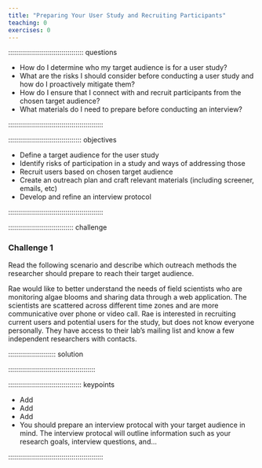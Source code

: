 ```yaml
---
title: "Preparing Your User Study and Recruiting Participants"
teaching: 0
exercises: 0
---
```


:::::::::::::::::::::::::::::::::::::: questions 

- How do I determine who my target audience is for a user study?
- What are the risks I should consider before conducting a user study and how do I proactively mitigate them?
- How do I ensure that I connect with and recruit participants from the chosen target audience?
- What materials do I need to prepare before conducting an interview?

::::::::::::::::::::::::::::::::::::::::::::::::

::::::::::::::::::::::::::::::::::::: objectives

- Define a target audience for the user study
- Identify risks of participation in a study and ways of addressing those
- Recruit users based on chosen target audience
- Create an outreach plan and craft relevant materials (including screener, emails, etc)
- Develop and refine an interview protocol

::::::::::::::::::::::::::::::::::::::::::::::::

::::::::::::::::::::::::::::::::: challenge

### Challenge 1

Read the following scenario and describe which outreach methods the researcher should prepare to reach their target audience.

Rae would like to better understand the needs of field scientists who are monitoring algae blooms and sharing data through a web application. The scientists are scattered across different time zones and are more communicative over phone or video call. Rae is interested in recruiting current users and potential users for the study, but does not know everyone personally. They have access to their lab’s mailing list and know a few independent researchers with contacts.

:::::::::::::::::::::::: solution 

::::::::::::::::::::::::::::::::::::::::::::



::::::::::::::::::::::::::::::::::::: keypoints 

- Add
- Add
- Add
- You should prepare an interview protocal with your target audience in mind. The interview protocal will outline information such as your research goals, interview questions, and...

::::::::::::::::::::::::::::::::::::::::::::::::
